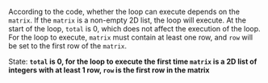 According to the code, whether the loop can execute depends on the `matrix`. If the `matrix` is a non-empty 2D list, the loop will execute. At the start of the loop, `total` is 0, which does not affect the execution of the loop. For the loop to execute, `matrix` must contain at least one row, and `row` will be set to the first row of the `matrix`. 

State: **`total` is 0, for the loop to execute the first time `matrix` is a 2D list of integers with at least 1 row, `row` is the first row in the matrix**